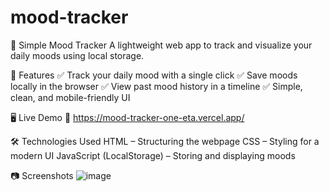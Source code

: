 # mood-tracker
🌟 Simple Mood Tracker
A lightweight web app to track and visualize your daily moods using local storage.

📌 Features
✅ Track your daily mood with a single click
✅ Save moods locally in the browser
✅ View past mood history in a timeline
✅ Simple, clean, and mobile-friendly UI

🖥️ Live Demo
🔗 https://mood-tracker-one-eta.vercel.app/


🛠️ Technologies Used
HTML – Structuring the webpage
CSS – Styling for a modern UI
JavaScript (LocalStorage) – Storing and displaying moods

📷 Screenshots
![image](https://github.com/user-attachments/assets/37460797-05e5-4958-b6a2-b9acbd365858)
 
